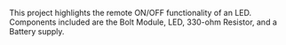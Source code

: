 This project highlights the remote ON/OFF functionality of an LED. Components included are the Bolt Module, LED, 330-ohm Resistor, and a Battery supply.
